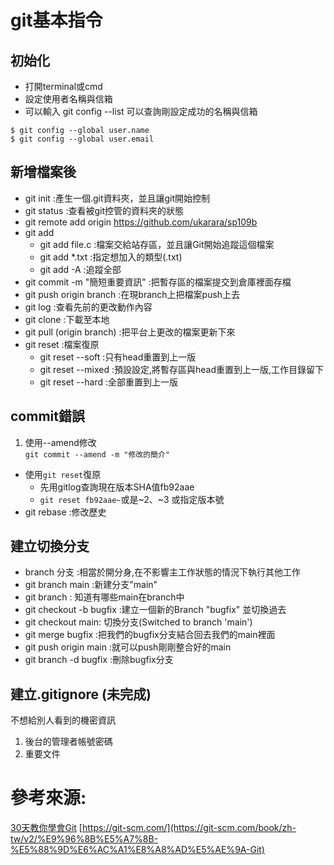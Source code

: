 # git基本指令  
## 初始化  
* 打開terminal或cmd
* 設定使用者名稱與信箱
* 可以輸入  git config --list  可以查詢剛設定成功的名稱與信箱
```
$ git config --global user.name 
$ git config --global user.email 
```
## 新增檔案後
* git init :產生一個.git資料夾，並且讓git開始控制
* git status :查看被git控管的資料夾的狀態
* git remote add origin https://github.com/ukarara/sp109b
* git add
    - git add file.c :檔案交給站存區，並且讓Git開始追蹤這個檔案
    - git add *.txt :指定想加入的類型(.txt)
    - git add -A :追蹤全部
* git commit -m "簡短重要資訊" :把暫存區的檔案提交到倉庫裡面存檔
* git push origin branch :在現branch上把檔案push上去
* git log :查看先前的更改動作內容
* git clone :下載至本地
* git pull (origin branch) :把平台上更改的檔案更新下來
* git reset :檔案復原
    - git reset --soft :只有head重置到上一版
    - git reset --mixed :預設設定,將暫存區與head重置到上一版,工作目錄留下
    - git reset --hard :全部重置到上一版
## commit錯誤
1. 使用--amend修改  
`git commit --amend -m "修改的簡介" `

* 使用`git reset`復原
    - 先用gitlog查詢現在版本SHA值fb92aae
    - `git reset fb92aae~`或是~2、~3 或指定版本號
* git rebase :修改歷史

## 建立切換分支
* branch 分支 :相當於開分身,在不影響主工作狀態的情況下執行其他工作
* git branch main :新建分支"main"
* git branch : 知道有哪些main在branch中
* git checkout -b bugfix :建立一個新的Branch "bugfix" 並切換過去
* git checkout main: 切換分支(Switched to branch 'main')
* git merge bugfix :把我們的bugfix分支結合回去我們的main裡面
* git push origin main :就可以push剛剛整合好的main
* git branch -d bugfix :刪除bugfix分支  

## 建立.gitignore (未完成)
不想給別人看到的機密資訊
1. 後台的管理者帳號密碼
2. 重要文件


# 參考來源:
[30天教你學會Git](https://ithelp.ithome.com.tw/users/20129281/ironman/3348)
[https://git-scm.com/](https://git-scm.com/book/zh-tw/v2/%E9%96%8B%E5%A7%8B-%E5%88%9D%E6%AC%A1%E8%A8%AD%E5%AE%9A-Git)
